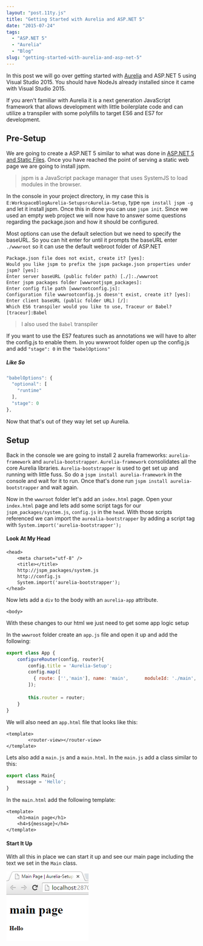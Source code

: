 ```yaml
---
layout: "post.11ty.js"
title: "Getting Started with Aurelia and ASP.NET 5"
date: "2015-07-24"
tags: 
  - "ASP.NET 5"
  - "Aurelia"
  - "Blog"
slug: "getting-started-with-aurelia-and-asp-net-5"
---
```


In this post we will go over getting started with [Aurelia](http://aurelia.io/) and ASP.NET 5 using Visual Studio 2015. You should have NodeJs already installed since it came with Visual Studio 2015.

If you aren't familiar with Aurelia it is a next generation JavaScript framework that allows development with little boilerplate code and can utilize a transpiler with some polyfills to target ES6 and ES7 for development.

## Pre-Setup

We are going to create a ASP.NET 5 similar to what was done in [ASP.NET 5 and Static Files](/2015/04/02/asp-net-5-and-static-files/). Once you have reached the point of serving a static web page we are going to install jspm.

> jspm is a JavaScript package manager that uses SystemJS to load modules in the browser.

In the console in your project directory, in my case this is `E:WorkspaceBlogAurelia-SetupsrcAurelia-Setup`, type `npm install jspm -g` and let it install jspm. Once this in done you can use `jspm init`. Since we used an empty web project we will now have to answer some questions regarding the package.json and how it should be configured.

Most options can use the default selection but we need to specify the baseURL. So you can hit enter for until it prompts the baseURL enter `./wwwroot` so it can use the default webroot folder of ASP.NET

```
Package.json file does not exist, create it? [yes]:  
Would you like jspm to prefix the jspm package.json properties under jspm? [yes]:  
Enter server baseURL (public folder path) [./]:./wwwroot  
Enter jspm packages folder [wwwrootjspm_packages]:  
Enter config file path [wwwrootconfig.js]:  
Configuration file wwwrootconfig.js doesn't exist, create it? [yes]:  
Enter client baseURL (public folder URL) [/]:  
Which ES6 transpiler would you like to use, Traceur or Babel? [traceur]:Babel  
```

> I also used the `Babel` transpiler

If you want to use the ES7 features such as annotations we will have to alter the config.js to enable them. In you wwwroot folder open up the config.js and add `"stage": 0` in the `"babelOptions"`

##### Like So

```javascript
"babelOptions": {
  "optional": [
    "runtime"
  ],
  "stage": 0
},
```

Now that that's out of they way let set up Aurelia.

## Setup

Back in the console we are going to install 2 aurelia frameworks: `aurelia-framework` and `aurelia-bootstrapper`. `Aurelia-framework` consolidates all the core Aurelia libraries. `Aurelia-bootstrapper` is used to get set up and running with little fuss. So do a `jspm install aurelia-framework` in the console and wait for it to run. Once that's done run `jspm install aurelia-bootstrapper` and wait again.

Now in the `wwwroot` folder let's add an `index.html` page. Open your `index.html` page and lets add some script tags for our `jspm_packages/system.js`, `config.js` in the `head`. With those scripts referenced we can import the `aurealia-bootstrapper` by adding a script tag with `System.import('aurelia-bootstrapper');`

#### Look At My Head

```markup
<head>  
    <meta charset="utf-8" />
    <title></title>
    http://jspm_packages/system.js
    http://config.js
    System.import('aurelia-bootstrapper');
</head>  
```

Now lets add a `div` to the body with an `aurelia-app` attribute.

```markup
<body>
```

</body>

With these changes to our html we just need to get some app logic setup

In the `wwwroot` folder create an `app.js` file and open it up and add the following:

```javascript
export class App {  
    configureRouter(config, router){
        config.title = 'Aurelia-Setup';
        config.map([
          { route: ['','main'], name: 'main',      moduleId: './main',      nav: true, title:'Main Page' }
        ]);

        this.router = router;
    }
}
```

We will also need an `app.html` file that looks like this:

```markup
<template>  
        <router-view></router-view>
</template>  
```

Lets also add a `main.js` and a `main.html`. In the `main.js` add a class similar to this:

```javascript
export class Main{  
    message = 'Hello';
}
```

In the `main.html` add the following template:

```markup
<template>  
    <h1>main page</h1>
    <h4>${message}</h4>
</template>  
```

#### Start It Up

With all this in place we can start it up and see our main page including the text we set in the `Main` class.

![Results](images/00-final2.png)

